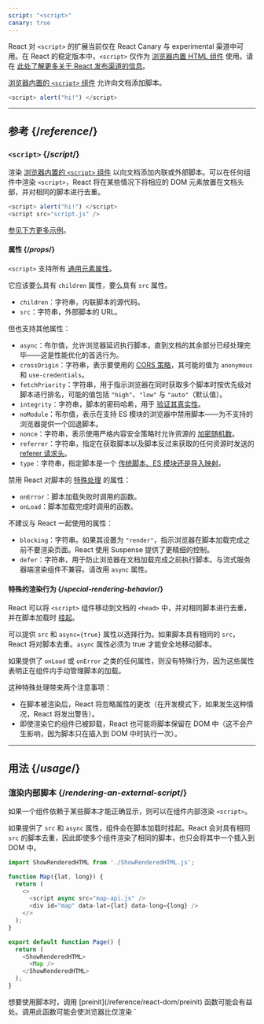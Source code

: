 ```yaml
---
script: "<script>"
canary: true
---
```


<Canary>

React 对 `<script>` 的扩展当前仅在 React Canary 与 experimental 渠道中可用。在 React 的稳定版本中，`<script>` 仅作为 [浏览器内置 HTML 组件](https://react.dev/reference/react-dom/components#all-html-components) 使用。请在 [此处了解更多关于 React 发布渠道的信息](/community/versioning-policy#all-release-channels)。

</Canary>

<Intro>

[浏览器内置的 `<script>` 组件](https://developer.mozilla.org/en-US/docs/Web/HTML/Element/script) 允许向文档添加脚本。

```js
<script> alert("hi!") </script>
```

</Intro>

<InlineToc />

---

## 参考 {/*reference*/}

### `<script>` {/*script*/}

渲染 [浏览器内置的 `<script>` 组件](https://developer.mozilla.org/en-US/docs/Web/HTML/Element/script) 以向文档添加内联或外部脚本。可以在任何组件中渲染 `<script>`，React 将在某些情况下将相应的 DOM 元素放置在文档头部，并对相同的脚本进行去重。

```js
<script> alert("hi!") </script>
<script src="script.js" />
```

[参见下方更多示例](#usage)。

#### 属性 {/*props*/}

`<script>` 支持所有 [通用元素属性](/reference/react-dom/components/common#props)。

它应该要么具有 `children` 属性，要么具有 `src` 属性。

* `children`：字符串，内联脚本的源代码。
* `src`：字符串，外部脚本的 URL。

但也支持其他属性：

* `async`：布尔值，允许浏览器延迟执行脚本，直到文档的其余部分已经处理完毕——这是性能优化的首选行为。
* `crossOrigin`：字符串，表示要使用的 [CORS 策略](https://developer.mozilla.org/en-US/docs/Web/HTML/Attributes/crossorigin)，其可能的值为 `anonymous` 和 `use-credentials`。
* `fetchPriority`：字符串，用于指示浏览器在同时获取多个脚本时按优先级对脚本进行排名，可能的值包括 `"high"`、`"low"` 与 `"auto"`（默认值）。
* `integrity`：字符串，脚本的密码哈希，用于 [验证其真实性](https://developer.mozilla.org/en-US/docs/Web/Security/Subresource_Integrity)。
* `noModule`：布尔值，表示在支持 ES 模块的浏览器中禁用脚本——为不支持的浏览器提供一个回退脚本。
* `nonce`：字符串，表示使用严格内容安全策略时允许资源的 [加密随机数](https://developer.mozilla.org/zh-CN/docs/Web/HTML/Global_attributes/nonce)。
* `referrer`：字符串，指定在获取脚本以及脚本反过来获取的任何资源时发送的 [referer 请求头](https://developer.mozilla.org/en-US/docs/Web/HTML/Element/script#referrerpolicy)。
* `type`：字符串，指定脚本是一个 [传统脚本、ES 模块还是导入映射](https://developer.mozilla.org/en-US/docs/Web/HTML/Element/script/type)。

禁用 React 对脚本的 [特殊处理](#special-rendering-behavior) 的属性：

* `onError`：脚本加载失败时调用的函数。
* `onLoad`：脚本加载完成时调用的函数。

不建议与 React 一起使用的属性：

* `blocking`：字符串。如果其设置为 `"render"`，指示浏览器在脚本加载完成之前不要渲染页面。React 使用 Suspense 提供了更精细的控制。
* `defer`：字符串，用于防止浏览器在文档加载完成之前执行脚本。与流式服务器端渲染组件不兼容。请改用 `async` 属性。

#### 特殊的渲染行为 {/*special-rendering-behavior*/}

React 可以将 `<script>` 组件移动到文档的 `<head>` 中，并对相同脚本进行去重，并在脚本加载时 [挂起](http://localhost:3000/reference/react/Suspense)。

可以提供 `src` 和 `async={true}` 属性以选择行为。如果脚本具有相同的 `src`，React 将对脚本去重。`async` 属性必须为 true 才能安全地移动脚本。

如果提供了 `onLoad` 或 `onError` 之类的任何属性，则没有特殊行为，因为这些属性表明正在组件内手动管理脚本的加载。

这种特殊处理带来两个注意事项：

* 在脚本被渲染后，React 将忽略属性的更改（在开发模式下，如果发生这种情况，React 将发出警告）。
* 即使渲染它的组件已被卸载，React 也可能将脚本保留在 DOM 中（这不会产生影响，因为脚本只在插入到 DOM 中时执行一次）。

---

## 用法 {/*usage*/}

### 渲染内部脚本 {/*rendering-an-external-script*/}

如果一个组件依赖于某些脚本才能正确显示，则可以在组件内部渲染 `<script>`。

如果提供了 `src` 和 `async` 属性，组件会在脚本加载时挂起。React 会对具有相同 `src` 的脚本去重，因此即使多个组件渲染了相同的脚本，也只会将其中一个插入到 DOM 中。

<SandpackWithHTMLOutput>

```js App.js active
import ShowRenderedHTML from './ShowRenderedHTML.js';

function Map({lat, long}) {
  return (
    <>
      <script async src="map-api.js" />
      <div id="map" data-lat={lat} data-long={long} />
    </>
  );
}

export default function Page() {
  return (
    <ShowRenderedHTML>
      <Map />
    </ShowRenderedHTML>
  );
}
```

</SandpackWithHTMLOutput>

<Note>
想要使用脚本时，调用 [preinit](/reference/react-dom/preinit) 函数可能会有益处。调用此函数可能会使浏览器比仅渲染 `<script>` 组件更早地开始获取脚本，例如通过发送 [HTTP 103 Early Hints 响应](https://developer.mozilla.org/en-US/docs/Web/HTTP/Status/103)。
</Note>

### 渲染内联脚本 {/*rendering-an-inline-script*/}

如果需要包含内联脚本，请将 `<script>` 组件渲染为其子元素的脚本源代码。内联脚本不会被去重或移动到文档 `<head>` 中，由于它们不加载任何外部资源，因此不会导致组件挂起。

<SandpackWithHTMLOutput>

```js App.js active
import ShowRenderedHTML from './ShowRenderedHTML.js';

function Tracking() {
  return (
    <script>
      ga('send', 'pageview');
    </script>
  );
}

export default function Page() {
  return (
    <ShowRenderedHTML>
      <h1>My Website</h1>
      <Tracking />
      <p>Welcome</p>
    </ShowRenderedHTML>
  );
}
```

</SandpackWithHTMLOutput>